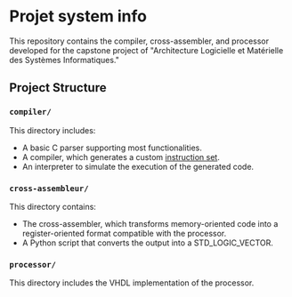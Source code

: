 # Projet system info

This repository contains the compiler, cross-assembler, and processor developed for the capstone project of "Architecture Logicielle et Matérielle des Systèmes Informatiques."

## Project Structure

### `compiler/`  
This directory includes:  
- A basic C parser supporting most functionalities.  
- A compiler, which generates a custom [instruction set](./instruction_set.md).  
- An interpreter to simulate the execution of the generated code.  

### `cross-assembleur/`  
This directory contains:  
- The cross-assembler, which transforms memory-oriented code into a register-oriented format compatible with the processor.  
- A Python script that converts the output into a STD_LOGIC_VECTOR.  

### `processor/`  
This directory includes the VHDL implementation of the processor.
